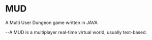 # MUD
A Multi User Dungeon game written in JAVA


--A MUD is a multiplayer real-time virtual world, usually text-based.
